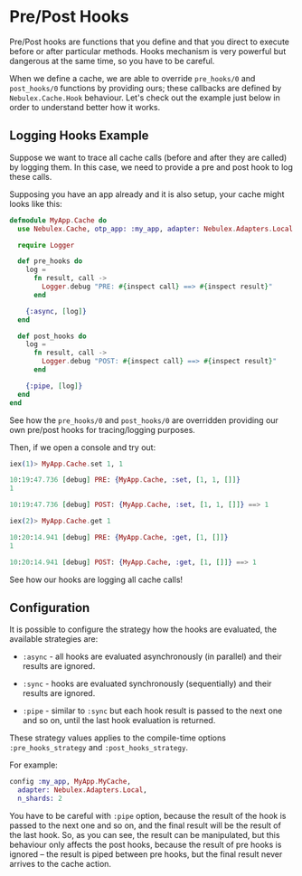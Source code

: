 # Pre/Post Hooks

Pre/Post hooks are functions that you define and that you direct to execute
before or after particular methods. Hooks mechanism is very powerful but
dangerous at the same time, so you have to be careful.

When we define a cache, we are able to override `pre_hooks/0` and `post_hooks/0`
functions by providing ours; these callbacks are defined by `Nebulex.Cache.Hook`
behaviour. Let's check out the example just below in order to understand better
how it works.

## Logging Hooks Example

Suppose we want to trace all cache calls (before and after they are called)
by logging them. In this case, we need to provide a pre and post hook to log
these calls.

Supposing you have an app already and it is also setup, your cache might looks
like this:

```elixir
defmodule MyApp.Cache do
  use Nebulex.Cache, otp_app: :my_app, adapter: Nebulex.Adapters.Local

  require Logger

  def pre_hooks do
    log =
      fn result, call ->
        Logger.debug "PRE: #{inspect call} ==> #{inspect result}"
      end

    {:async, [log]}
  end

  def post_hooks do
    log =
      fn result, call ->
        Logger.debug "POST: #{inspect call} ==> #{inspect result}"
      end

    {:pipe, [log]}
  end
end
```

See how the `pre_hooks/0` and `post_hooks/0` are overridden providing our own
pre/post hooks for tracing/logging purposes.

Then, if we open a console and try out:

```elixir
iex(1)> MyApp.Cache.set 1, 1

10:19:47.736 [debug] PRE: {MyApp.Cache, :set, [1, 1, []]}
1

10:19:47.736 [debug] POST: {MyApp.Cache, :set, [1, 1, []]} ==> 1

iex(2)> MyApp.Cache.get 1

10:20:14.941 [debug] PRE: {MyApp.Cache, :get, [1, []]}
1

10:20:14.941 [debug] POST: {MyApp.Cache, :get, [1, []]} ==> 1
```

See how our hooks are logging all cache calls!

## Configuration

It is possible to configure the strategy how the hooks are evaluated,
the available strategies are:

  * `:async` - all hooks are evaluated asynchronously (in parallel) and their
    results are ignored.

  * `:sync` - hooks are evaluated synchronously (sequentially) and their
    results are ignored.

  * `:pipe` - similar to `:sync` but each hook result is passed to the
    next one and so on, until the last hook evaluation is returned.

These strategy values applies to the compile-time options
`:pre_hooks_strategy` and `:post_hooks_strategy`.

For example:

```elixir
config :my_app, MyApp.MyCache,
  adapter: Nebulex.Adapters.Local,
  n_shards: 2
```

You have to be careful with `:pipe` option, because the result of the hook is
passed to the next one and so on, and the final result will be the result of
the last hook. So, as you can see, the result can be manipulated, but this
behaviour only affects the post hooks, because the result of pre hooks is
ignored – the result is piped between pre hooks, but the final result never
arrives to the cache action.
